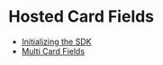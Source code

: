 # Hosted Card Fields

* [Initializing the SDK](Initialization)
* [Multi Card Fields](MultiCardFields)